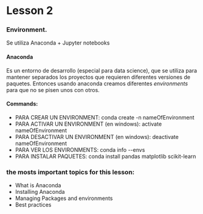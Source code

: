 # Lesson 2

### Environment.
Se utiliza Anaconda + Jupyter notebooks

#### **Anaconda** 
Es un entorno de desarrollo (especial para data science), que se utiliza para mantener separados los proyectos que requieren diferentes versiones de paquetes. Entonces usando anaconda creamos diferentes _environments_ para que no se pisen unos con otros.
#### Commands:
- PARA CREAR UN ENVIRONMENT: conda create -n nameOfEnvironment
- PARA ACTIVAR UN ENVIRONMENT (en windows): activate nameOfEnvironment
- PARA DESACTIVAR UN ENVIRONMENT (en windows): deactivate nameOfEnvironment
- PARA VER LOS ENVIRONMENTS: conda info --envs 
- PARA INSTALAR PAQUETES: conda install pandas matplotlib scikit-learn

### the mosts important topics for this lesson:
- What is Anaconda
- Installing Anaconda
- Managing Packages and environments
- Best practices

